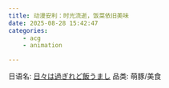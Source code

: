 ```yaml
---
title: 动漫安利：时光流逝，饭菜依旧美味
date: 2025-08-28 15:42:47
categories: 
    - acg
    - animation

---
```


日语名: [日々は過ぎれど飯うまし](https://bgm.tv/subject/531159)
品类: 萌豚/美食





